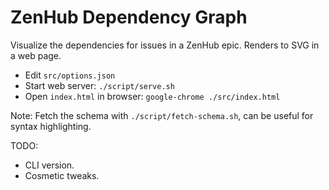 # ZenHub Dependency Graph

Visualize the dependencies for issues in a ZenHub epic. Renders to SVG in a web page.

- Edit `src/options.json`
- Start web server: `./script/serve.sh`
- Open `index.html` in browser: `google-chrome ./src/index.html`

Note: Fetch the schema with `./script/fetch-schema.sh`, can be useful for syntax highlighting.

TODO:

- CLI version.
- Cosmetic tweaks.
